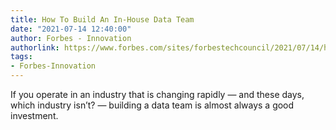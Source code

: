 ```yaml
---
title: How To Build An In-House Data Team
date: "2021-07-14 12:40:00"
author: Forbes - Innovation
authorlink: https://www.forbes.com/sites/forbestechcouncil/2021/07/14/how-to-build-an-in-house-data-team/
tags:
- Forbes-Innovation
---
```

If you operate in an industry that is changing rapidly — and these days, which industry isn’t? — building a data team is almost always a good investment.
